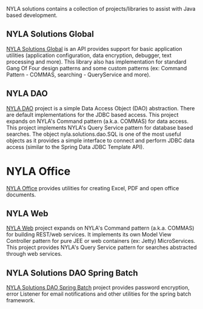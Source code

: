 NYLA solutions contains a collection of projects/libraries to assist with Java based development.

## NYLA Solutions Global

[NYLA Solutions Global](https://github.com/nyla-solutions/nyla/tree/master/nyla.solutions.global) is an API provides support for basic application utilities (application configuration, 
data encryption, debugger, text processing and more). This library also has implementation for standard Gang Of Four design patterns and some custom patterns (ex: Command Pattern - COMMAS, searching - QueryService and more).

 
## NYLA DAO

[NYLA DAO](https://github.com/nyla-solutions/nyla/tree/master/nyla.solutions.dao) project is a simple Data Access Object (DAO) abstraction.
There are default implementations for the JDBC based access. 
This project expands on NYLA's Command pattern (a.k.a. COMMAS) for 
data access. This project implements NYLA's Query Service pattern for database based searches. The object nyla.solutions.dao.SQL is one of the most useful objects as it provides a simple interface to connect and perform JDBC data access (similar to the Spring Data JDBC Template API).

# NYLA Office

[NYLA Office](https://github.com/nyla-solutions/nyla/tree/master/nyla.solutions.office) provides utilities for creating Excel, PDF and open office documents.


## NYLA Web

[NYLA Web](https://github.com/nyla-solutions/nyla/tree/master/nyla.solutions.global.web)  project expands on NYLA's Command pattern (a.k.a. COMMAS) for building REST/web services. It implements its own Model View Controller pattern for pure JEE or web containers (ex: Jetty) MicroServices. This project provides NYLA's Query Service pattern for searches abstracted through web services.

## NYLA Solutions DAO Spring Batch

[NYLA Solutions DAO Spring Batch](https://github.com/nyla-solutions/nyla/tree/master/nyla.solutions.dao.spring.batch)  project provides password encryption, error Listener for email notifications and other utilities for the spring batch framework.



